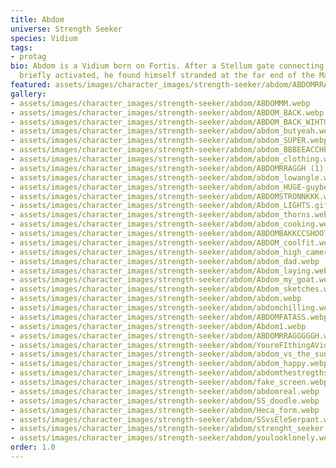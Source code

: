 ```yaml
---
title: Abdom
universe: Strength Seeker
species: Vidium
tags:
- protag
bio: Abdom is a Vidium born on Fortis. After a Stellum gate connecting his homeworld
  briefly activated, he found himself stranded at the far end of the Macrocosm.
featured: assets/images/character_images/strength-seeker/abdom/ABDOMRRAGGGGGH.webp
gallery:
- assets/images/character_images/strength-seeker/abdom/ABDOMMM.webp
- assets/images/character_images/strength-seeker/abdom/ABDOM_BACK.webp
- assets/images/character_images/strength-seeker/abdom/ABDOM_BACK_WIHTOUT_SHOT.webp
- assets/images/character_images/strength-seeker/abdom/abdom_butyeah.webp
- assets/images/character_images/strength-seeker/abdom/abdom_SUPER.webp
- assets/images/character_images/strength-seeker/abdom/abdom_BBBEEACCHh.webp
- assets/images/character_images/strength-seeker/abdom/abdom_clothing.webp
- assets/images/character_images/strength-seeker/abdom/ABDOMRRAGGH (1).webp
- assets/images/character_images/strength-seeker/abdom/abdom_lowangle.webp
- assets/images/character_images/strength-seeker/abdom/abdom_HUGE-guybeloved.webp
- assets/images/character_images/strength-seeker/abdom/ABDOMSTRONNKKK.webp
- assets/images/character_images/strength-seeker/abdom/Abdom_LIGHTS.gif
- assets/images/character_images/strength-seeker/abdom/abdom_thorns.webp
- assets/images/character_images/strength-seeker/abdom/abdom_cooking.webp
- assets/images/character_images/strength-seeker/abdom/ABDOMBAKKCCSHOOTT.webp
- assets/images/character_images/strength-seeker/abdom/ABDOM_coolfit.webp
- assets/images/character_images/strength-seeker/abdom/abdom_high_camera.webp
- assets/images/character_images/strength-seeker/abdom/abdom_dad.webp
- assets/images/character_images/strength-seeker/abdom/Abdom_laying.webp
- assets/images/character_images/strength-seeker/abdom/Abdom_my_goat.webp
- assets/images/character_images/strength-seeker/abdom/Abdom_sketches.webp
- assets/images/character_images/strength-seeker/abdom/abdom.webp
- assets/images/character_images/strength-seeker/abdom/abdomchilling.webp
- assets/images/character_images/strength-seeker/abdom/ABDOMFATASS.webp
- assets/images/character_images/strength-seeker/abdom/Abdom1.webp
- assets/images/character_images/strength-seeker/abdom/ABDOMRRAGGGGGH.webp
- assets/images/character_images/strength-seeker/abdom/YoureFIthingAVidium.webp
- assets/images/character_images/strength-seeker/abdom/abdom_vs_the_sunf.webp
- assets/images/character_images/strength-seeker/abdom/abdom_happy.webp
- assets/images/character_images/strength-seeker/abdom/abdomthestregthseeker.webp
- assets/images/character_images/strength-seeker/abdom/fake_screen.webp
- assets/images/character_images/strength-seeker/abdom/abdomreal.webp
- assets/images/character_images/strength-seeker/abdom/SS_doodle.webp
- assets/images/character_images/strength-seeker/abdom/Heca_form.webp
- assets/images/character_images/strength-seeker/abdom/SSvsEleSerpant.webp
- assets/images/character_images/strength-seeker/abdom/strenght_seeker.webp
- assets/images/character_images/strength-seeker/abdom/youlooklonely.webp
order: 1.0
---
```


